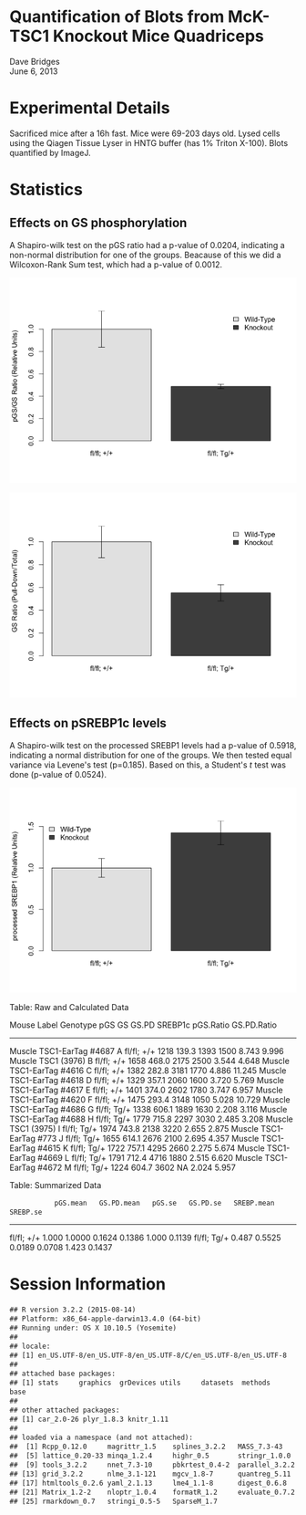 # Quantification of Blots from McK-TSC1 Knockout Mice Quadriceps
Dave Bridges  
June 6, 2013  



# Experimental Details
Sacrificed mice after a 16h fast.  Mice were 69-203 days old. Lysed cells using the Qiagen Tissue Lyser in HNTG buffer (has 1\% Triton X-100).  Blots quantified by ImageJ.



# Statistics



## Effects on GS phosphorylation

A Shapiro-wilk test on the pGS ratio had a p-value of 0.0204, indicating a non-normal distribution for one of the groups.  Beacause of this we did a Wilcoxon-Rank Sum test, which had a p-value of 0.0012.

![](figures/quadriceps-pGS-ratio-1.png) 

![](figures/quadriceps-GS-PullDown-1.png) 

## Effects on pSREBP1c levels

A Shapiro-wilk test on the processed SREBP1 levels had a p-value of 0.5918, indicating a normal distribution for one of the groups.  We then tested equal variance via Levene's test (p=0.185).  Based on this, a Student's *t* test was done (p-value of 0.0524).

![](figures/quadriceps-SREBP-levels-1.png) 



Table: Raw and Calculated Data

Mouse                      Label   Genotype        pGS      GS   GS.PD   SREBP1c   pGS.Ratio   GS.PD.Ratio
-------------------------  ------  ------------  -----  ------  ------  --------  ----------  ------------
Muscle TSC1-EarTag #4687   A       fl/fl; +/+     1218   139.3    1393      1500       8.743         9.996
Muscle TSC1 (3976)         B       fl/fl; +/+     1658   468.0    2175      2500       3.544         4.648
Muscle TSC1-EarTag #4616   C       fl/fl; +/+     1382   282.8    3181      1770       4.886        11.245
Muscle TSC1-EarTag #4618   D       fl/fl; +/+     1329   357.1    2060      1600       3.720         5.769
Muscle TSC1-EarTag #4617   E       fl/fl; +/+     1401   374.0    2602      1780       3.747         6.957
Muscle TSC1-EarTag #4620   F       fl/fl; +/+     1475   293.4    3148      1050       5.028        10.729
Muscle TSC1-EarTag #4686   G       fl/fl; Tg/+    1338   606.1    1889      1630       2.208         3.116
Muscle TSC1-EarTag #4688   H       fl/fl; Tg/+    1779   715.8    2297      3030       2.485         3.208
Muscle TSC1 (3975)         I       fl/fl; Tg/+    1974   743.8    2138      3220       2.655         2.875
Muscle TSC1-EarTag #773    J       fl/fl; Tg/+    1655   614.1    2676      2100       2.695         4.357
Muscle TSC1-EarTag #4615   K       fl/fl; Tg/+    1722   757.1    4295      2660       2.275         5.674
Muscle TSC1-EarTag #4669   L       fl/fl; Tg/+    1791   712.4    4716      1880       2.515         6.620
Muscle TSC1-EarTag #4672   M       fl/fl; Tg/+    1224   604.7    3602        NA       2.024         5.957



Table: Summarized Data

               pGS.mean   GS.PD.mean   pGS.se   GS.PD.se   SREBP.mean   SREBP.se
------------  ---------  -----------  -------  ---------  -----------  ---------
fl/fl; +/+        1.000       1.0000   0.1624     0.1386        1.000     0.1139
fl/fl; Tg/+       0.487       0.5525   0.0189     0.0708        1.423     0.1437


# Session Information

```
## R version 3.2.2 (2015-08-14)
## Platform: x86_64-apple-darwin13.4.0 (64-bit)
## Running under: OS X 10.10.5 (Yosemite)
## 
## locale:
## [1] en_US.UTF-8/en_US.UTF-8/en_US.UTF-8/C/en_US.UTF-8/en_US.UTF-8
## 
## attached base packages:
## [1] stats     graphics  grDevices utils     datasets  methods   base     
## 
## other attached packages:
## [1] car_2.0-26 plyr_1.8.3 knitr_1.11
## 
## loaded via a namespace (and not attached):
##  [1] Rcpp_0.12.0     magrittr_1.5    splines_3.2.2   MASS_7.3-43    
##  [5] lattice_0.20-33 minqa_1.2.4     highr_0.5       stringr_1.0.0  
##  [9] tools_3.2.2     nnet_7.3-10     pbkrtest_0.4-2  parallel_3.2.2 
## [13] grid_3.2.2      nlme_3.1-121    mgcv_1.8-7      quantreg_5.11  
## [17] htmltools_0.2.6 yaml_2.1.13     lme4_1.1-8      digest_0.6.8   
## [21] Matrix_1.2-2    nloptr_1.0.4    formatR_1.2     evaluate_0.7.2 
## [25] rmarkdown_0.7   stringi_0.5-5   SparseM_1.7
```
